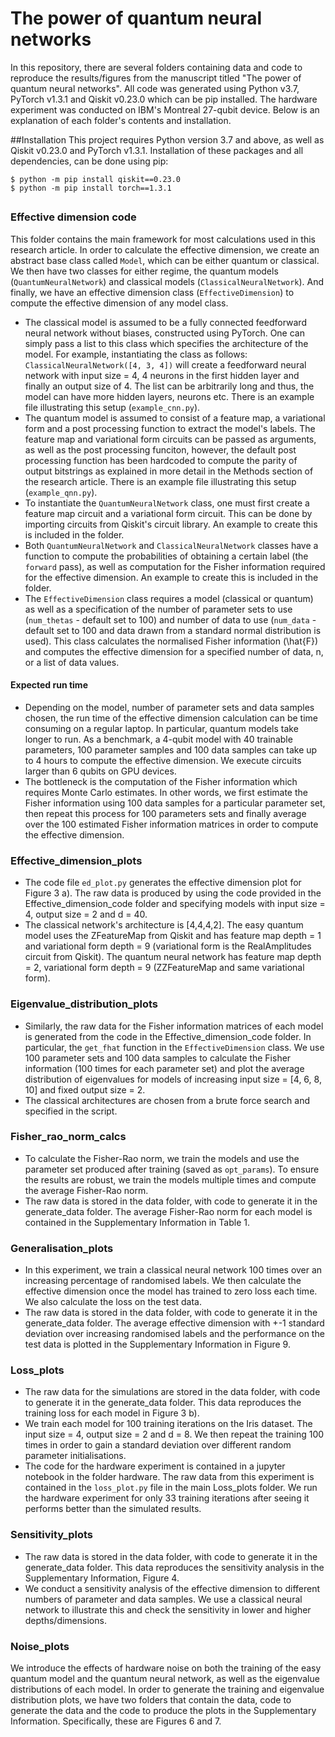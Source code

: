 # The power of quantum neural networks 

In this repository, there are several folders containing data and code to reproduce the results/figures from 
the manuscript titled "The power of quantum neural networks". All code was generated using Python v3.7, 
PyTorch v1.3.1 and Qiskit v0.23.0 which can be pip installed. The hardware experiment was conducted on IBM's Montreal 27-qubit device. Below is an explanation of each folder's contents and installation.

##Installation 
This project requires Python version 3.7 and above, as well as Qiskit v0.23.0 and PyTorch v1.3.1. Installation of these packages and all dependencies, can be done using pip:

`$ python -m pip install qiskit==0.23.0` \
`$ python -m pip install torch==1.3.1`

##
### Effective dimension code
This folder contains the main framework for most calculations used in this research article. In order to calculate the effective dimension,
we create an abstract base class called `Model`, which can be either quantum or classical. We then have two classes for either regime,
the quantum models (`QuantumNeuralNetwork`) and classical models (`ClassicalNeuralNetwork`). And finally, we have an effective dimension class (`EffectiveDimension`)
to compute the effective dimension of any model class. 

- The classical model is assumed to be a fully connected feedforward neural 
network without biases, constructed using PyTorch. One can simply pass a list to this class which specifies the 
architecture of the model. For example, instantiating the class as follows: `ClassicalNeuralNetwork([4, 3, 4])` will create a feedforward 
neural network with input size = 4, 4 neurons in the first hidden layer and finally an output size of 4. The list can be arbitrarily long and thus, the 
model can have more hidden layers, neurons etc. There is an example file illustrating this setup (`example_cnn.py`).
- The quantum model is assumed to consist of a feature map, a variational form and a post processing function to extract the model's labels. 
The feature map and variational form circuits can be passed as arguments, as well as the post processing funciton, however, the default
post processing function has been hardcoded to compute the parity of output bitstrings as explained in more detail in the Methods section of the 
research article. There is an example file illustrating this setup (`example_qnn.py`).
- To instantiate the `QuantumNeuralNetwork` class, one must first create a feature map circuit and a variational form circuit. This can be done by importing circuits from 
Qiskit's circuit library. An example to create this is included in the folder.
- Both `QuantumNeuralNetwork` and `ClassicalNeuralNetwork` classes have a function to compute the probabilities of obtaining a certain label (the 
`forward` pass), as well as computation for the Fisher information required for the effective dimension. An example to create this is included in the folder.
- The `EffectiveDimension` class requires a model (classical or quantum) as well as a specification of the number of parameter
sets to use (`num_thetas` - default set to 100) and number of data to use (`num_data` - default set to 100 and data drawn from a standard normal 
distribution is used). This class calculates the normalised Fisher information (\hat{F}) and computes the effective dimension for a specified number of data, n, or a list of data 
values. 

#### Expected run time
- Depending on the model, number of parameter sets and data samples chosen, the run time of the effective dimension calculation can be time consuming on a regular laptop. In particular, quantum models take longer to run. As a benchmark, a 4-qubit model with 
40 trainable parameters, 100 parameter samples and 100 data samples can take up to 4 hours to compute the effective dimension. We execute circuits larger than 6 qubits on GPU devices. 
- The bottleneck is the computation of the Fisher information which requires Monte Carlo 
estimates. In other words, we first estimate the Fisher information using 100 data samples for a particular parameter set, then repeat this process for 100 parameters sets and 
finally average over the 100 estimated Fisher information matrices in order to compute the effective dimension. 

### Effective_dimension_plots
- The code file `ed_plot.py` generates the effective dimension plot for Figure 3 a). The raw data is produced by using 
the code provided in the Effective_dimension_code folder and specifying models
with input size = 4, output size = 2 and d = 40. 
- The classical network's architecture is [4,4,4,2]. The easy quantum model uses the ZFeatureMap from Qiskit and has feature map depth = 1 and variational form depth 
= 9 (variational form is the RealAmplitudes circuit from Qiskit). The quantum neural network has feature map depth = 2, variational form depth = 9 (ZZFeatureMap and same variational form).

### Eigenvalue_distribution_plots
- Similarly, the raw data for the Fisher information matrices of each model is generated 
from the code in the Effective_dimension_code folder. In particular, the `get_fhat` function in the `EffectiveDimension` class. 
We use 100 parameter sets and 100 data samples
to calculate the Fisher information (100 times for each parameter set) and plot the average 
distribution of eigenvalues for models of increasing input size = [4, 6, 8, 10] and fixed output size = 2.
- The classical architectures are chosen from a brute force search and specified in the script.

### Fisher_rao_norm_calcs
- To calculate the Fisher-Rao norm, we train the models and use the parameter set produced after training (saved as `opt_params`). To ensure the results are robust, we train the models multiple times and compute the average Fisher-Rao norm.
- The raw data is stored in the data folder, with code to generate it in the generate_data folder. The average Fisher-Rao norm for each model is 
contained in the Supplementary Information in Table 1.

### Generalisation_plots
- In this experiment, we train a classical neural network 100 times over an increasing percentage of randomised labels. We then
calculate the effective dimension once the model has trained to zero loss each time. We also calculate the loss on the test data.
- The raw data is stored in the data folder, with code to generate it in the generate_data folder. The average effective dimension with +-1 standard
deviation over increasing randomised labels and the performance on the test data is plotted in the Supplementary Information in Figure 9. 

### Loss_plots
- The raw data for the simulations are stored in the data folder, with code to generate it in the generate_data folder. This data reproduces the training loss for each model in Figure
3 b).
- We train each model for 100 training iterations on the Iris dataset. The input size = 4, output size = 2 and d = 8. We then repeat the training 100
times in order to gain a standard deviation over different random parameter initialisations.
- The code for the hardware experiment is contained in a jupyter notebook in the folder hardware. The raw data from this experiment is contained in the `loss_plot.py` file in the main Loss_plots folder. 
We run the hardware experiment for only 33 training iterations after seeing it performs better than the simulated results. 

### Sensitivity_plots
- The raw data is stored in the data folder, with code to generate it in the generate_data folder. This data reproduces the sensitivity analysis in the 
Supplementary Information, Figure 4.
- We conduct a sensitivity analysis of the effective dimension to different numbers of 
parameter and data samples. We use a classical neural network to illustrate this and check the 
sensitivity in lower and higher depths/dimensions. 
  
### Noise_plots
We introduce the effects of hardware noise on both the training of the easy quantum model and the quantum neural network, as well as 
the eigenvalue distributions of each model. In order to generate the training and eigenvalue distribution plots, we have two folders that 
contain the data, code to generate the data and the code to produce the plots in the Supplementary Information. Specifically, these are Figures 6 and 7.
